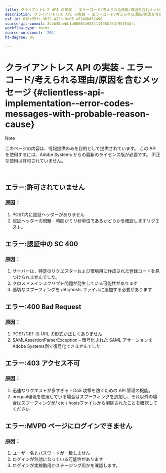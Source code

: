 ```yaml
---
title: クライアントレス API の実装 - エラーコード/考えられる理由/原因を含むメッセージ
description: クライアントレス API の実装 - エラーコード/考えられる理由/原因を含むメッセージ
exl-id: 616e35fc-9b72-422b-9a05-e6248bd52490
source-git-commit: 2dbb45aebb1a00863a9344114963f6df95763dfc
workflow-type: tm+mt
source-wordcount: '204'
ht-degree: 0%

---
```


# クライアントレス API の実装 - エラーコード/考えられる理由/原因を含むメッセージ {#clientless-api-implementation--error-codes-messages-with-probable-reason-cause}

>[!NOTE]
>
>このページの内容は、情報提供のみを目的として提供されています。 この API を使用するには、Adobe Systems からの最新のライセンス版が必要です。 不正な使用は許可されていません。

</br>


## エラー:許可されていません

### 原因：

1. POST内に認証ヘッダーがありません
1. 認証ヘッダーの問題 - 時間がミリ秒単位であるかどうかを確認しますリクエスト。

## エラー:認証中の SC 400

### 原因：

1. サーバーは、特定のリクエスターおよび環境用に作成された登録コードを見つけられませんでした。
1. クロスドメインスクリプト問題が発生している可能性があります
1. 適切なスプーフィングを /etc/hosts ファイルに追加する必要があります

## エラー:400 Bad Request

### 原因：

1. POST/GET の URL の形式が正しくありません
1. SAMLAssertionParserException – 暗号化された SAML アサーションをAdobe Systems側で復号化できませんでした

## エラー:403 アクセス不可

### 原因：

1. 迅速なリクエストが多すぎる - DoS 攻撃を防ぐための API 管理の機能。
2. prequal環境を使用している場合はスプーフィングを追加し、それ以外の場合はスプーフィングが/ etc / hostsファイルから削除されたことを確認してください

## エラー:MVPD ページにログインできません

### 原因：

1. ユーザー名とパスワードが一致しません
2. ログインが無効になっている可能性があります
3. ログインが実稼動用かステージング用かを確認します。


<!--

## Related Information

- [Clientless API Reference](/help/authentication/rest-api-reference.md)

-->
